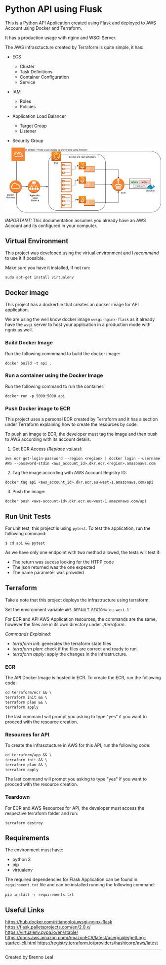 # Python API using Flusk

This is a Python API Application created using Flask and deployed to AWS Account using Docker and Terraform.

It has a production usage with nginx and WSGI Server.

The AWS infrasctucture created by Terraform is quite simple, it has:
* ECS
  * Cluster
  * Task Definitions
  * Container Configuration
  * Service

* IAM
  * Roles
  * Policies

* Application Load Balancer
  * Target Group
  * Listener

* Security Group

![Infrastructure Diagram](/images/diagram.io.png)

*IMPORTANT:* This documentation assumes you already have an AWS Account and its configured in your computer.

## Virtual Environment

This project was developed using the virtual environment and I _recommend_ to use it if possible.

Make sure you have it installed, if not run:

```
sudo apt-get install virtualenv
```

## Docker image

This project has a dockerfile that creates an docker image for API application.

We are using the well know docker image `uwsgi-nginx-flask` as it already have the `wsgi` server to host your application in a production mode with ngnix as well. 

### Build Docker Image

Run the following commmand to build the docker image:

```
docker build -t api .
```

### Run a container using the Docker Image

Run the following command to run the container:

```
docker run -p 5000:5000 api
```

### Push Docker image to ECR

This project uses a personal ECR created by Terraform and it has a section under Terraform explaining how to create the resources by code.

To push an image to ECR, the developer must tag the image and then push to AWS according with its account details.

1. Get ECR Access _(Replace values)_:
```
aws ecr get-login-password --region <region> | docker login --username AWS --password-stdin <aws_account_id>.dkr.ecr.<region>.amazonaws.com
```

2. Tag the image according with AWS Account Registry ID:
```
docker tag api <aws_account_id>.dkr.ecr.eu-west-1.amazonaws.com/api
```

3. Push the image:
```
docker push <aws-account-id>.dkr.ecr.eu-west-1.amazonaws.com/api
```

## Run Unit Tests

For unit test, this project is using `pytest`. To test the application, run the following command:

```
$ cd api && pytest
```

As we have only one endpoint with two method allowed, the tests will test if:

- The return was sucess looking for the HTPP code
- The json returned was the one expected
- The name parameter was provided

## Terraform

Take a note that this project deploys the infrastructure using terraform.

Set the environment variable `AWS_DEFAULT_REGION='eu-west-1'`

For ECR and API AWS Application resources, the commands are the same, however the files are in its own directory under _./terraform_.

*Commands Explained:*
- _terraform init_: generates the terraform state files
- _terraform plan_: check if the files are correct and ready to run.
- _terraform apply_: apply the changes in the infrastructure.

### ECR

The API Docker Image is hosted in ECR. To create the ECR, run the following code:

```
cd terraform/ecr && \
terraform init && \
terraform plan && \
terraform apply 
```

The last command will prompt you asking to type "yes" if you want to procced with the resource creation.

### Resources for API

To create the infrasctucture in AWS for this API, run the following code:

```
cd terraform/app && \
terraform init && \
terraform plan && \
terraform apply 
```

The last command will prompt you asking to type "yes" if you want to procced with the resource creation.

### Teardown

For ECR and AWS Resources for API, the developer must access the respective terraform folder and run:
```
terraform destroy
```
## Requirements

The environment must have:
- python 3
- pip
- virtualenv

The required dependencies for Flask Application can be found in `requirement.txt` file and can be installed running the following command:

```pip install -r requirements.txt```

## Useful Links

https://hub.docker.com/r/tiangolo/uwsgi-nginx-flask
https://flask.palletsprojects.com/en/2.0.x/
https://virtualenv.pypa.io/en/stable/
https://docs.aws.amazon.com/AmazonECR/latest/userguide/getting-started-cli.html
https://registry.terraform.io/providers/hashicorp/aws/latest


---

Created by Brenno Leal
